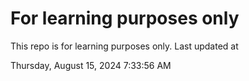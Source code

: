 # For learning purposes only
This repo is for learning purposes only.
Last updated at

Thursday, August 15, 2024 7:33:56 AM


